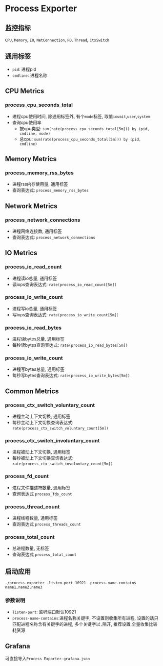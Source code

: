 # Process Exporter

## 监控指标
`CPU`, `Memory`, `IO`, `NetConnection`, `FD`, `Thread`, `CtxSwitch`

## 通用标签
* `pid`: 进程pid
* `cmdline`: 进程名称


## CPU Metrics

### process_cpu_seconds_total
* 进程cpu使用时间, 除通用标签外, 有个`mode`标签, 取值`iowait`,`user`,`system`
* 查询cpu使用率
  * 按cpu类型: `sum(rate(process_cpu_seconds_total[5m])) by (pid, cmdline, mode)`
  * 总cpu:  `sum(rate(process_cpu_seconds_total[5m])) by (pid, cmdline)`
  

## Memory Metrics

### process_memory_rss_bytes
* 进程rss内存使用量, 通用标签
* 查询表达式: `process_memory_rss_bytes`

## Network Metrics

### process_network_connections
* 进程网络连接数, 通用标签
* 查询表达式: `process_network_connections`

## IO Metrics

### process_io_read_count
* 进程读io总量, 通用标签
* 读iops查询表达式: `rate(process_io_read_count[5m])`

### process_io_write_count
* 进程写io总量, 通用标签
* 写iops查询表达式: `rate(process_io_write_count[5m])`

### process_io_read_bytes
* 进程读bytes总量, 通用标签
* 每秒读bytes查询表达式: `rate(process_io_read_bytes[5m])`

### process_io_write_count
* 进程写bytes总量, 通用标签
* 每秒写bytes查询表达式: `rate(process_io_write_bytes[5m])`

## Common Metrics

### process_ctx_switch_voluntary_count
* 进程主动上下文切换, 通用标签
* 每秒主动上下文切换查询表达式: `rate(process_ctx_switch_voluntary_count[5m])`

### process_ctx_switch_involuntary_count
* 进程被动上下文切换, 通用标签
* 每秒被动上下文切换查询表达式: `rate(process_ctx_switch_involuntary_count[5m])`

### process_fd_count
* 进程文件描述符数量, 通用标签
* 查询表达式 `process_fds_count`

### process_thread_count
* 进程线程数量, 通用标签
* 查询表达式 `process_threads_count`

### process_total_count
* 总进程数量, 无标签
* 查询表达式 `process_total_count`

## 启动应用
`./process-exporter -listen-port 10921 -process-name-contains name1,name2,name3`

### 参数说明
* `listen-port`: 监听端口默认10921
* `process-name-contains`:进程名称关键字, 不设置则收集所有进程, 设置的话只匹配进程名称含有关键字的进程, 多个关键字以`,`隔开, 推荐设置,全量收集比较耗资源

## Grafana
可直接导入`Process Exporter-grafana.json`